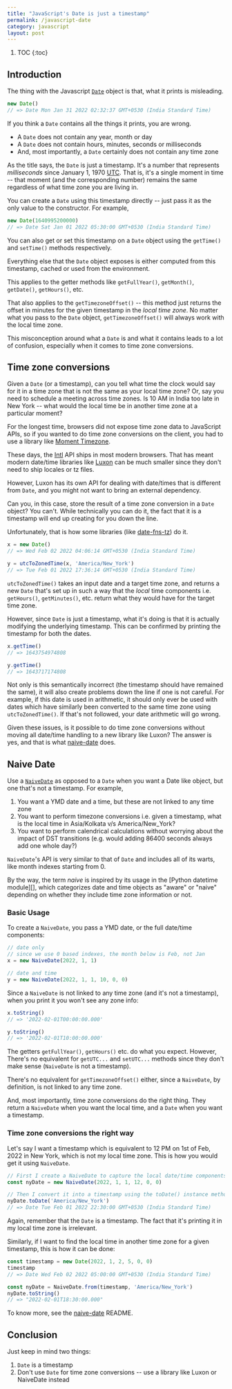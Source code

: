 ```yaml
---
title: "JavaScript's Date is just a timestamp"
permalink: /javascript-date
category: javascript
layout: post
---
```


1. TOC
{:toc}

## Introduction

The thing with the Javascript [`Date`][Date] object is that, what it prints is
misleading.

```js
new Date()
// => Date Mon Jan 31 2022 02:32:37 GMT+0530 (India Standard Time)
```

If you think a `Date` contains all the things it prints, you are wrong.

* A `Date` does not contain any year, month or day
* A `Date` does not contain hours, minutes, seconds or milliseconds
* And, most importantly, a `Date` certainly does not contain any time zone

As the title says, the `Date` is just a timestamp. It's a number that represents
*milliseconds* since January 1, 1970 [UTC][]. That is, it's a single moment in
time -- that moment (and the corresponding number) remains the same regardless
of what time zone you are living in.

You can create a `Date` using this timestamp directly -- just pass it as the
only value to the constructor. For example,

```js
new Date(1640995200000)
// => Date Sat Jan 01 2022 05:30:00 GMT+0530 (India Standard Time)
```

You can also get or set this timestamp on a `Date` object using the `getTime()`
and `setTime()` methods respectively.

Everything else that the `Date` object exposes is either computed from this
timestamp, cached or used from the environment.

This applies to the getter methods like `getFullYear()`, `getMonth()`,
`getDate()`, `getHours()`, etc. 

That also applies to the `getTimezoneOffset()` -- this method just returns the
offset in minutes for the given timestamp in the *local time zone*. No matter
what you pass to the `Date` object, `getTimezoneOffset()` will always work with
the local time zone.

This misconception around what a `Date` is and what it contains leads to a lot
of confusion, especially when it comes to time zone conversions.

## Time zone conversions

Given a `Date` (or a timestamp), can you tell what time the clock would say for
it in a time zone that is not the same as your local time zone? Or, say you need
to schedule a meeting across time zones. Is 10 AM in India too late in New York
-- what would the local time be in another time zone at a particular moment?

For the longest time, browsers did not expose time zone data to JavaScript APIs,
so if you wanted to do time zone conversions on the client, you had to use a
library like [Moment Timezone][].

These days, the [Intl][] API ships in most modern browsers. That has meant
modern date/time libraries like [Luxon][] can be much smaller since they don't
need to ship locales or tz files.

However, Luxon has its own API for dealing with date/times that is different
from `Date`, and you might not want to bring an external dependency.

Can you, in this case, store the result of a time zone conversion in a `Date`
object? You can't. While technically you can do it, the fact that it is a
timestamp will end up creating for you down the line.

Unfortunately, that is how some libraries (like [date-fns-tz][]) do it.

```js
x = new Date() 
// => Wed Feb 02 2022 04:06:14 GMT+0530 (India Standard Time)

y = utcToZonedTime(x, 'America/New_York') 
// => Tue Feb 01 2022 17:36:14 GMT+0530 (India Standard Time)
```

`utcToZonedTime()` takes an input date and a target time zone, and returns a new
`Date` that's set up in such a way that the *local* time components
i.e. `getHours()`, `getMinutes()`, etc. return what they would have for the
target time zone.

However, since `Date` is just a timestamp, what it's doing is that it is
actually modifying the underlying timestamp. This can be confirmed by printing
the timestamp for both the dates.

```js
x.getTime() 
// => 1643754974808

y.getTime() 
// => 1643717174808
```

Not only is this semantically incorrect (the timestamp should have remained the
same), it will also create problems down the line if one is not careful.
For example, if this date is used in arithmetic, it should only ever be used
with dates which have similarly been converted to the same time zone using
`utcToZonedTime()`. If that's not followed, your date arithmetic will go wrong.

Given these issues, is it possible to do time zone conversions without moving
all date/time handling to a new library like Luxon? The answer is yes, and that
is what [naive-date][] does.

## Naive Date

Use a [`NaiveDate`][naive-date] as opposed to a `Date` when you want a Date like
object, but one that's not a timestamp. For example,

1. You want a YMD date and a time, but these are not linked to any time zone
2. You want to perform timezone conversions i.e. given a timestamp, what is the
   local time in Asia/Kolkata v/s America/New_York?
3. You want to perform calendrical calculations without worrying about the
   impact of DST transitions (e.g. would adding 86400 seconds always add one
   whole day?)
   
`NaiveDate`'s API is very similar to that of `Date` and includes all of its
warts, like month indexes starting from 0.

By the way, the term *naive* is inspired by its usage in the [Python datetime
module][], which categorizes date and time objects as "aware" or "naive"
depending on whether they include time zone information or not.

### Basic Usage

To create a `NaiveDate`, you pass a YMD date, or the full date/time components:

```js
// date only
// since we use 0 based indexes, the month below is Feb, not Jan
x = new NaiveDate(2022, 1, 1)

// date and time
y = new NaiveDate(2022, 1, 1, 10, 0, 0)
```

Since a `NaiveDate` is not linked to any time zone (and it's not a timestamp),
when you print it you won't see any zone info:

```js
x.toString()
// => '2022-02-01T00:00:00.000'

y.toString()
// => '2022-02-01T10:00:00.000'
```

The getters `getFullYear()`, `getHours()` etc. do what you expect. However,
There's no equivalent for `getUTC...` and `setUTC...` methods since they don't
make sense (`NaiveDate` is not a timestamp).

There's no equivalent for `getTimezoneOffset()` either, since a `NaiveDate`, by
definition, is not linked to any time zone.

And, most importantly, time zone conversions do the right thing. They return a
`NaiveDate` when you want the local time, and a `Date` when you want a
timestamp.

### Time zone conversions the right way

Let's say I want a timestamp which is equivalent to 12 PM on 1st of Feb, 2022 in
New York, which is not my local time zone. This is how you would get it using
`NaiveDate`.

```js
// First I create a NaiveDate to capture the local date/time components
const nyDate = new NaiveDate(2022, 1, 1, 12, 0, 0)

// Then I convert it into a timestamp using the toDate() instance method
nyDate.toDate('America/New_York')
// => Date Tue Feb 01 2022 22:30:00 GMT+0530 (India Standard Time)
```

Again, remember that the `Date` is a timestamp. The fact that it's printing it
in my local time zone is irrelevant.

Similarly, if I want to find the local time in another time zone for a given
timestamp, this is how it can be done:

```js
const timestamp = new Date(2022, 1, 2, 5, 0, 0)
timestamp
// => Date Wed Feb 02 2022 05:00:00 GMT+0530 (India Standard Time)

const nyDate = NaiveDate.from(timestamp, 'America/New_York')
nyDate.toString()
// => "2022-02-01T18:30:00.000"
```

To know more, see the [naive-date][] README.

## Conclusion

Just keep in mind two things:

1. `Date` is a timestamp
2. Don't use `Date` for time zone conversions -- use a library like Luxon or
   NaiveDate instead

[Date]: https://developer.mozilla.org/en-US/docs/Web/JavaScript/Reference/Global_Objects/Date
[UTC]: https://en.wikipedia.org/wiki/Coordinated_Universal_Time
[Moment Timezone]: https://momentjs.com/timezone/
[Intl]: https://developer.mozilla.org/en-US/docs/Web/JavaScript/Reference/Global_Objects/Intl
[Luxon]: https://moment.github.io/luxon/#/
[date-fns-tz]: https://github.com/marnusw/date-fns-tz
[naive-date]: https://github.com/chaitanyagupta/naive-date
